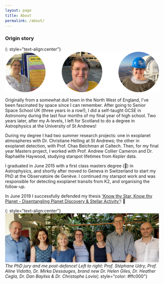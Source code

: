 ```yaml
---
layout: page
title: About
permalink: /about/
---
```

### Origin story

{: style="text-align:center"}
![Trio of pictures of me: left, by the dome of the 3.6m telescope in La Silla, Chile; middle, outside the School of Physics & Astronomy in sunshine in St Andrews; right, by my poster at the Transiting Exoplanets conference at Keele.](/images/About_Images.png)

Originally from a somewhat dull town in the North West of England, I've been fascinated by space since I can remember. After going to Senior Space School UK (three years in a row!), I did a self-taught GCSE in Astronomy during the last four months of my final year of high school. Two years later, after my A-levels, I left for Scotland to do a degree in Astrophysics at the University of St Andrews!

During my degree I had two summer research projects: one in exoplanet atmospheres with Dr. Christiane Helling at St Andrews; the other in exoplanet detection, with Prof. Chas Beichman at Caltech.
Then, for my final year Masters project, I worked with Prof. Andrew Collier Cameron and Dr. Raphaëlle Haywood, studying starspot lifetimes from *Kepler* data.

I graduated in June 2015 with a first class masters degree (:raised_hands:) in Astrophysics, and shortly after moved to Geneva in Switzerland to start my PhD at the Observatoire de Genève. I continued my starspot work and was responsible for detecting exoplanet transits from K2, and organising the follow-up.

In June 2019 I successfully defended my thesis ['Know thy Star, Know thy Planet - Disentangling Planet Discovery & Stellar Activity'](https://ui.adsabs.harvard.edu/abs/2019PhDT........22G/abstract)! :tada:

{: style="text-align:center"}
![My PhD jury and me after I passed! Left to right: Prof. Stéphane Udry, Prof. Aline Vidotto, Dr. Mirka Dessauges, brand new Dr. Helen Giles, Dr. Heather Cegla, Dr. Dan Bayliss & Dr. Christophe Lovis](/images/Defence_Jury.jpg)
*The PhD jury and me post-defence! Left to right: Prof. Stéphane Udry, Prof. Aline Vidotto, Dr. Mirka Dessauges, brand new Dr. Helen Giles, Dr. Heather Cegla, Dr. Dan Bayliss & Dr. Christophe Lovis*{: style="color: #ffc000"}
